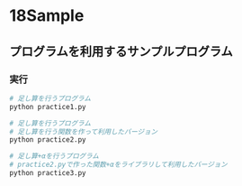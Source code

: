 # 18Sample

## プログラムを利用するサンプルプログラム

### 実行
```sh
# 足し算を行うプログラム
python practice1.py

# 足し算を行うプログラム
# 足し算を行う関数を作って利用したバージョン
python practice2.py

# 足し算+αを行うプログラム
# practice2.pyで作った関数+αをライブラリして利用したバージョン
python practice3.py
```